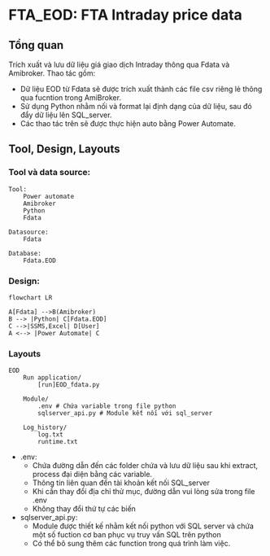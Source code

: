 # FTA_EOD: FTA Intraday price data

## Tổng quan
Trích xuất và lưu dữ liệu giá giao dịch Intraday thông qua Fdata và Amibroker. Thao tác gồm:

* Dữ liệu EOD từ Fdata sẽ được trích xuất thành các file csv riêng lẻ thông qua fucntion trong AmiBroker.
* Sử dụng Python nhằm nối và format lại định dạng của dữ liệu, sau đó đẩy dữ liệu lên SQL_server. 
* Các thao tác trên sẽ được thực hiện auto bằng Power Automate.

## Tool, Design, Layouts

### Tool và data source:
    Tool:
        Power automate 
        Amibroker 
        Python 
        Fdata

    Datasource:
        Fdata

    Database:
        Fdata.EOD

### Design:
``` mermaid
flowchart LR

A[Fdata] -->B(Amibroker)
B --> |Python| C[Fdata.EOD]
C -->|SSMS,Excel| D[User]
A <--> |Power Automate| C
```

### Layouts

    EOD
        Run application/
            [run]EOD_fdata.py

        Module/
            .env # Chứa variable trong file python
            sqlserver_api.py # Module kết nối với sql_server

        Log_history/
            log.txt
            runtime.txt

* .env: 
    + Chứa đường dẫn đến các folder chứa và lưu dữ liệu sau khi extract, process đại diện bằng các variable. 
    + Thông tin liên quan đến tài khoản kết nối SQL_server 
    + Khi cần thay đổi địa chỉ thử mục, đường dẫn vui lòng sửa trong file .env
    + Không thay đổi thứ tự các biến
* sqlserver_api.py: 
    + Module được thiết kế nhằm kết nối python với SQL server và chứa một số fuction cơ ban phục vụ truy vấn SQL trên python
    + Có thể bô sung thêm các function trong quá trình làm việc.

